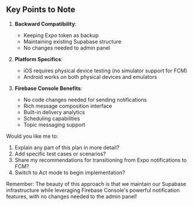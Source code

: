 ## Key Points to Note

1. __Backward Compatibility__:

   - Keeping Expo token as backup
   - Maintaining existing Supabase structure
   - No changes needed to admin panel

2. __Platform Specifics__:

   - iOS requires physical device testing (no simulator support for FCM)
   - Android works on both physical devices and emulators

3. __Firebase Console Benefits__:

   - No code changes needed for sending notifications
   - Rich message composition interface
   - Built-in delivery analytics
   - Scheduling capabilities
   - Topic messaging support

Would you like me to:

1. Explain any part of this plan in more detail?
2. Add specific test cases or scenarios?
3. Share my recommendations for transitioning from Expo notifications to FCM?
4. Switch to Act mode to begin implementation?

Remember: The beauty of this approach is that we maintain our Supabase infrastructure while leveraging Firebase Console's powerful notification features, with no changes needed to the admin panel!
